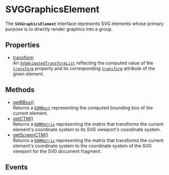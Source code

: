 # SVGGraphicsElement

<div class='overview'>The <strong><code>SVGGraphicsElement</code></strong> interface represents SVG elements whose primary purpose is to directly render graphics into a group.</div>

## Properties

<ul class="items properties">
  <li>
    <a href="">transform</a>
    <div>An&nbsp;<a href="/en-US/docs/Web/API/SVGAnimatedTransformList" title="The SVGAnimatedTransformList interface is used for attributes which take a list of numbers and which can be animated."><code>SVGAnimatedTransformList</code></a> reflecting the computed value of the <a href="/en-US/docs/Web/CSS/transform" title="The transform CSS property lets you rotate, scale, skew, or translate an element. It modifies the coordinate space of the CSS visual formatting model."><code>transform</code></a> property and its corresponding <code><a href="/en-US/docs/Web/SVG/Attribute/transform">transform</a></code> attribute of the given element.</div>
  </li>
</ul>

## Methods

<ul class="items methods">
  <li>
    <a href="">getBBox()</a>
    <div>Returns a <a href="/en-US/docs/Web/API/DOMRect" title="A DOMRect represents a rectangle."><code>DOMRect</code></a> representing the computed bounding box of the current element.</div>
  </li>
  <li>
    <a href="">getCTM()</a>
    <div>Returns a <a href="/en-US/docs/Web/API/DOMMatrix" title="The DOMMatrix interface represents 4x4 matrices, suitable for 2D and 3D operations including rotation and translation. It is a mutable version of the DOMMatrixReadOnly interface."><code>DOMMatrix</code></a> representing the matrix that transforms the current element's coordinate system to its SVG viewport's coordinate system.</div>
  </li>
  <li>
    <a href="">getScreenCTM()</a>
    <div>Returns a <a href="/en-US/docs/Web/API/DOMMatrix" title="The DOMMatrix interface represents 4x4 matrices, suitable for 2D and 3D operations including rotation and translation. It is a mutable version of the DOMMatrixReadOnly interface."><code>DOMMatrix</code></a> representing the matrix that transforms the current element's coordinate system to the coordinate system of the SVG viewport for the SVG document fragment.</div>
  </li>
</ul>

## Events
